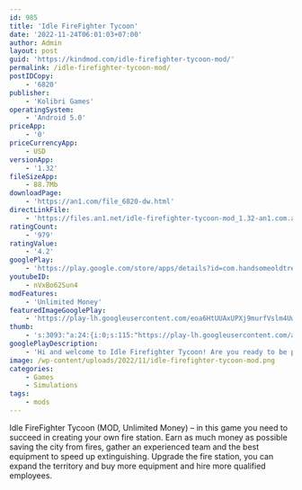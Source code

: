 ```yaml
---
id: 985
title: 'Idle FireFighter Tycoon'
date: '2022-11-24T06:01:03+07:00'
author: Admin
layout: post
guid: 'https://kindmod.com/idle-firefighter-tycoon-mod/'
permalink: /idle-firefighter-tycoon-mod/
postIDCopy:
    - '6820'
publisher:
    - 'Kolibri Games'
operatingSystem:
    - 'Android 5.0'
priceApp:
    - '0'
priceCurrencyApp:
    - USD
versionApp:
    - '1.32'
fileSizeApp:
    - 88.7Mb
downloadPage:
    - 'https://an1.com/file_6820-dw.html'
directLinkFile:
    - 'https://files.an1.net/idle-firefighter-tycoon-mod_1.32-an1.com.apk'
ratingCount:
    - '979'
ratingValue:
    - '4.2'
googlePlay:
    - 'https://play.google.com/store/apps/details?id=com.handsomeoldtree.idlefirefightertycoon'
youtubeID:
    - nVxBo62Sun4
modFeatures:
    - 'Unlimited Money'
featuredImageGooglePlay:
    - 'https://play-lh.googleusercontent.com/eoa6HtUUAxUPXj9murfVslm4Uw_1IHGmZ1kIXp-B8uXVyr79kN0XxJ6WuNMmkxXh198'
thumb:
    - 's:3093:"a:24:{i:0;s:115:"https://play-lh.googleusercontent.com/aTlZxH-evvrQFpQIEDsW0ysY-slgVF9V_A8_Oor0vAiSdPoPmUIzeBwB7816cPEwE1s=w526-h296";i:1;s:115:"https://play-lh.googleusercontent.com/ICDMHC0efNxrJqn6VDQsrvge3esR-bBREVCq83Vsx8KLRuHIVI9hQ53Q5kSoecgM4AQ=w526-h296";i:2;s:115:"https://play-lh.googleusercontent.com/22s3JuKSlUaqHPS-SImPpGgt4ZrXCnemjYtgUnNeuDljk_U8HdJa9Km9MmOIwPq-zgc=w526-h296";i:3;s:115:"https://play-lh.googleusercontent.com/sUMUjmFkHLFEEyyM_6DOKGrkBjeuRICJj5M6SZ3Kfck-wRYMBofAxEChBqsM9SaDYwg=w526-h296";i:4;s:115:"https://play-lh.googleusercontent.com/iHStKEFW3VJ_92pv8wLiEgMC_LJbMOw4_eiiLOjFc2Q4s-0fTijDgoB-hvzgpOFv0nA=w526-h296";i:5;s:115:"https://play-lh.googleusercontent.com/tzntzyWLnGgZqgDXSem1JdiWJewvXWD_IOLFEupEuoTX-io7diVB0HfK_EPrzvaqsfo=w526-h296";i:6;s:114:"https://play-lh.googleusercontent.com/FRzmYrTrpuHx1avcPL9wUJHx422fjUXRQwhlvr1KJPeU0owGV_9O6S7ubj5nG4-mVg=w526-h296";i:7;s:115:"https://play-lh.googleusercontent.com/A8deT-a7Is-d09iRsldfAQwq0VzVyMocOhwG3Y4Ci-NtiPjeTm2QSQViL22ZdLPQO7U=w526-h296";i:8;s:115:"https://play-lh.googleusercontent.com/nQHyrgoCIbMYRpBqlyKqXZnesV7I7gdycQPvwODV8wPt-AQXkjhemlRMLYlk4WQKrec=w526-h296";i:9;s:116:"https://play-lh.googleusercontent.com/iLTLmTTqnLOCpmV2_Der27TGc8AU2_VXE3GZ717nTugbRNSmFYr2Do3--Mm4EtFamQnH=w526-h296";i:10;s:116:"https://play-lh.googleusercontent.com/P1ftTnnf_bPPU9Dwt-g6bssCOMXglo5dm-FjMTtlTP-a7Ugxj3c9XEyhixPPO6bzGO_p=w526-h296";i:11;s:115:"https://play-lh.googleusercontent.com/Ngcwk8DjwdHK8RLmqcdha532tYN8nMMI_1RAzEjmvv0J-Us1iQuRyS6Oza4Fz4UHEqw=w526-h296";i:12;s:114:"https://play-lh.googleusercontent.com/Bg7esyrDDdA3UhSUuLLKYdCtxXLP6RbDTmH8xLnDMn1B8IApEYUArj0UdOh-dINRyA=w526-h296";i:13;s:116:"https://play-lh.googleusercontent.com/5U5Llca2BWmngE_mNKHqgVRFrIlSA_Hg06Pa7vMcaoHSTvd4VARph_n9vetdMKwJrDmw=w526-h296";i:14;s:115:"https://play-lh.googleusercontent.com/ZvmeMJki2dr1kxVuSjMnuX6W9lWDCtJ0wt3XuUQ_Uam0eOqIILVlDidVwDjZsVset5Q=w526-h296";i:15;s:114:"https://play-lh.googleusercontent.com/R4B8GX3z_yLO76uVpLqIFJmPmkyrcerGyGgTjIvPaUvZy_kFgSRDpMt2gr37boxCmg=w526-h296";i:16;s:115:"https://play-lh.googleusercontent.com/6P_cDWocLWEUvI40bkPE_NoRZB6UaMw6JFs6_iuF6_xGfKLIcCb6m63vEeB6l3pcWU8=w526-h296";i:17;s:116:"https://play-lh.googleusercontent.com/aa7D47m5gd0O9sAgtwQWwnbLFISIBZ6A-o2vVgHurnL70ZB3ffS7q8BpDGwTUsF5Et6e=w526-h296";i:18;s:115:"https://play-lh.googleusercontent.com/vhBrZtOHUcH-j9Yu2FOBo4iWFSsTOLp-_LgKpAsOSX_3VnZSAup_Pdr_N4Qx_H6WeZU=w526-h296";i:19;s:115:"https://play-lh.googleusercontent.com/vvUBsIBYp6mt42RLxi1opk9JoIKnlnah0cncRjG_7RgBoHZ4SVJWiWCJ0-EXhhQhLmk=w526-h296";i:20;s:115:"https://play-lh.googleusercontent.com/IdywFZ7t7pFQgmIIFww8tGdUG73rGSuCIlikEbnqLvdinXqsOQ0X0grw73bMVx0UGbw=w526-h296";i:21;s:115:"https://play-lh.googleusercontent.com/o5Gdl1I1Fr4IBw15cBr3RB9CugxnIX-e6PokgB8zvremxlBPbhUTGbN0oC3woyeT7FM=w526-h296";i:22;s:115:"https://play-lh.googleusercontent.com/D4wpT3XwUMevm8CFagr8CMeVBpyS7PKH_XEyNQBlsGntnRJpiqrYjx8Zlf5yTMQyQk8=w526-h296";i:23;s:114:"https://play-lh.googleusercontent.com/K2iUdNMReIIMNoGtvEBc5zgjZWhSEBTI04vC9Jmzssz9BPw7aQmIsv-hqpxASq5xhQ=w526-h296";}";'
googlePlayDescription:
    - 'Hi and welcome to Idle Firefighter Tycoon! Are you ready to be part of the firefighter squad in this exciting fire truck game? We hope you are, the fire station is waiting for you!. This idle firefighter simulator will give you the chance to become an idle hero by saving lives. This is not just an emergency game where you become a rescue patrol, in this idle game you can get rich and get more firefighter stations with more firemen squads!. This idle game simulator is not just about tapping, you have to develop a good strategy to get rich, buy more fire trucks and manage every emergency. Save lives everywhere: whether it’s a hotel, university or prison, you can be a hero today!'
image: /wp-content/uploads/2022/11/idle-firefighter-tycoon-mod.png
categories:
    - Games
    - Simulations
tags:
    - mods
---
```


Idle FireFighter Tycoon (MOD, Unlimited Money) – in this game you need to succeed in creating your own fire station. Earn as much money as possible saving the city from fires, gather an experienced team and the best equipment to speed up extinguishing. Upgrade the fire station, you can expand the territory and buy more equipment and hire more qualified employees.